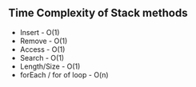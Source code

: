 ## Time Complexity of Stack methods

- Insert - O(1)
- Remove - O(1)
- Access - O(1)
- Search - O(1)
- Length/Size - O(1)
- forEach / for of loop - O(n)

